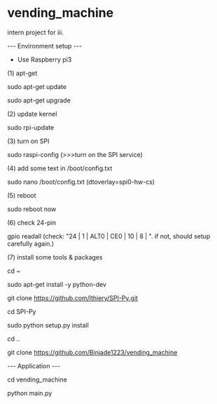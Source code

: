 # vending_machine
intern project for iii.

--- Environment setup ---

* Use Raspberry pi3

(1) apt-get

sudo apt-get update

sudo apt-get upgrade

(2) update kernel

sudo rpi-update

(3) turn on SPI

sudo raspi-config
(>>>turn on the SPI service)

(4) add some text in /boot/config.txt

sudo nano /boot/config.txt
(dtoverlay=spi0-hw-cs)

(5) reboot

sudo reboot now

(6) check 24-pin

gpio readall
(check: "24 | 1 | ALT0 | CE0 | 10 | 8 | ". if not, should setup carefully again.)

(7) install some tools & packages

cd ~

sudo apt-get install -y python-dev

git clone https://github.com/lthiery/SPI-Py.git

cd SPI-Py

sudo python setup.py install

cd ..

git clone https://github.com/Binjade1223/vending_machine


--- Application ---

cd vending_machine

python main.py